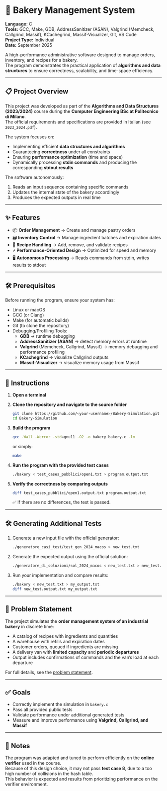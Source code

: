 # 🧁 Bakery Management System

**Language:** C  
**Tools:** GCC, Make, GDB, AddressSanitizer (ASAN), Valgrind (Memcheck, Callgrind, Massif), KCachegrind, Massif-Visualizer, Git, VS Code  
**Project Type:** Individual  
**Date:** September 2025  

A high-performance administrative software designed to manage orders, inventory, and recipes for a bakery.  
The program demonstrates the practical application of **algorithms and data structures** to ensure correctness, scalability, and time-space efficiency.

---

## 📋 Project Overview

This project was developed as part of the **Algorithms and Data Structures (2023/2024)** course during the **Computer Engineering BSc at Politecnico di Milano**.  
The official requirements and specifications are provided in Italian (see `2023_2024.pdf`).

The system focuses on:

- Implementing efficient **data structures and algorithms**  
- Guaranteeing **correctness** under all constraints  
- Ensuring **performance optimization** (time and space)  
- Dynamically processing **stdin commands** and producing the corresponding **stdout results**

The software autonomously:

1. Reads an input sequence containing specific commands  
2. Updates the internal state of the bakery accordingly  
3. Produces the expected outputs in real time  

---

## ✨ Features

- 📦 **Order Management** → Create and manage pastry orders  
- 🗃️ **Inventory Control** → Manage ingredient batches and expiration dates  
- 📜 **Recipe Handling** → Add, remove, and validate recipes  
- ⚡ **Performance-Oriented Design** → Optimized for speed and memory  
- 🖥️ **Autonomous Processing** → Reads commands from stdin, writes results to stdout  

---

## 🛠️ Prerequisites

Before running the program, ensure your system has:

- Linux or macOS  
- GCC (or Clang)  
- Make (for automatic builds)  
- Git (to clone the repository)  
- Debugging/Profiling Tools:
  - **GDB** → runtime debugging  
  - **AddressSanitizer (ASAN)** → detect memory errors at runtime  
  - **Valgrind** (Memcheck, Callgrind, Massif) → memory debugging and performance profiling  
  - **KCachegrind** → visualize Callgrind outputs  
  - **Massif-Visualizer** → visualize memory usage from Massif  

---

## 🚀 Instructions

1. **Open a terminal**  

2. **Clone the repository and navigate to the source folder**  
   ```bash
   git clone https://github.com/<your-username>/Bakery-Simulation.git
   cd Bakery-Simulation
   ```

3. **Build the program**  
   ```bash
   gcc -Wall -Werror -std=gnu11 -O2 -o bakery bakery.c -lm
   ```
   or simply:
   ```bash
   make
   ```

4. **Run the program with the provided test cases**  
   ```bash
   ./bakery < test_cases_pubblici/open1.txt > program.output.txt
   ```

5. **Verify the correctness by comparing outputs**  
   ```bash
   diff test_cases_pubblici/open1.output.txt program.output.txt
   ```

   ✅ If there are no differences, the test is passed.  

---

## 🛠️ Generating Additional Tests

1. Generate a new input file with the official generator:  
   ```bash
   ./generatore_casi_test/test_gen_2024_macos > new_test.txt
   ```

2. Generate the expected output using the official solution:  
   ```bash
   ./generatore_di_soluzioni/sol_2024_macos < new_test.txt > new_test.output.txt
   ```

3. Run your implementation and compare results:  
   ```bash
   ./bakery < new_test.txt > my_output.txt
   diff new_test.output.txt my_output.txt
   ```

---

## 📖 Problem Statement

The project simulates the **order management system of an industrial bakery** in discrete time:  
- A catalog of recipes with ingredients and quantities  
- A warehouse with refills and expiration dates  
- Customer orders, queued if ingredients are missing  
- A delivery van with **limited capacity** and **periodic departures**  
- Output includes confirmations of commands and the van’s load at each departure  

For full details, see the [problem statement](./2023_2024.pdf).

---

## ✅ Goals

- Correctly implement the simulation in `bakery.c`  
- Pass all provided public tests  
- Validate performance under additional generated tests  
- Measure and improve performance using **Valgrind, Callgrind, and Massif**  

---

## 📝 Notes

The program was adapted and tuned to perform efficiently on the **online verifier** used in the course.  
Because of this design choice, it may not pass **test case 8**, due to a too high number of collisions in the hash table.  
This behavior is expected and results from prioritizing performance on the verifier environment.